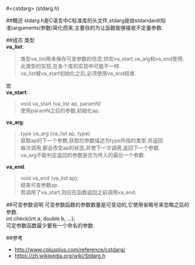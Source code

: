 #<cstdarg\> (stdarg.h)

##概述
stdarg.h是C语言中C标准库的头文件,stdarg是由stdandard(标准)arguments(参数)简化而来,主要目的为让函数能够接收不定量参数.  

##成员
类型  
**va_list**:  
>   类型va_list用来保存可变参数的信息,供宏va_start,va_arg和va_end使用.  
>   此类型的实现,在各个库的实现中可能不一样.  
>   va_list被va_start初始化之后,必须使用va_end结束.  

宏  
**va_start**:  
>   void va_start (va_list ap, paramN)  
>   使用paramN之后的参数,初始化ap.  

**va_arg**:  
>   type va_arg (va_list ap, type)  
>   获取ap的下一个参数,获取的参数描述为type所指的类型.并返回  
>   每次调用,都会改变ap的状态,并使下一次调用,返回下一个参数.  
>   va_arg不能判定返回的参数是否为传入的最后一个参数.  

**va_end**:  
>   void va_end (va_list ap);  
>   结束可变参数ap.  
>   若调用了va_start,则应在函数返回之前调用va_end.  


##可变参数说明
可变参数函数的参数数量是可变动的,它使用省略号来忽略之后的参数.  
    int check(int a, double b, ...);  
可定参数函数最少要有一个命名的参数.  


##参考
*   <http://www.cplusplus.com/reference/cstdarg/>
*   <https://zh.wikipedia.org/wiki/Stdarg.h>


